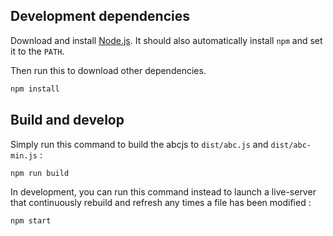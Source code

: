 ## Development dependencies ##

Download and install [Node.js](http://nodejs.org/). It should also automatically
install `npm` and set it to the `PATH`.

Then run this to download other dependencies.
````bash
npm install
````

## Build and develop ##

Simply run this command to build the abcjs to `dist/abc.js` and 
`dist/abc-min.js` :

````bash
npm run build
````

In development, you can run this command instead to launch a live-server
that continuously rebuild and refresh any times a file has been modified :

````bash
npm start
````
